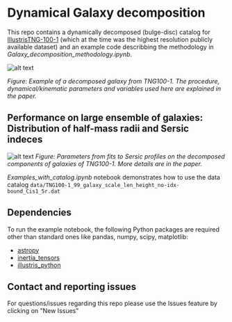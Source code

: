 # Dynamical Galaxy decomposition
 


This repo contains a dynamically decomposed (bulge-disc) catalog for  [IllustrisTNG-100-1](https://www.tng-project.org/) (which at the time was the highest resolution publicly available dataset) and an example code describbing the methodology in *Galaxy_decomposition_methodology.ipynb*.  
 


![alt text](https://github.com/McWilliamsCenter/gal_decomp_paper/blob/main/figs/mc_image.png?raw=true)

*Figure: Example of a decomposed galaxy from TNG100-1. The procedure, dynamical/kinematic parameters and variables used here are explained in the paper.*

## Performance on large ensemble of galaxies: Distribution of half-mass radii and Sersic indeces
 

![alt text](https://github.com/McWilliamsCenter/gal_decomp_paper/blob/main/figs/sersic.png?raw=true)
*Figure: Parameters from fits to Sersic profiles on the decomposed components of galaxies of TNG100-1. More details are in the paper.*
 
*Examples_with_catalog.ipynb* notebook demonstrates how to use the data catalog `data/TNG100-1_99_galaxy_scale_len_height_no-idx-bound_Cis1_5r.dat`
 

 
## Dependencies

To run the example notebook, the following Python packages are required other than standard ones like pandas, numpy, scipy, matplotlib:

* [astropy](http://www.astropy.org)
* [inertia_tensors](https://github.com/duncandc/inertia_tensors/edit/master/README.md)
* [illustris_python](https://bitbucket.org/illustris/illustris_python)


## Contact and reporting issues
For questions/issues regarding this repo please use the Issues feature by clicking on "New Issues"
